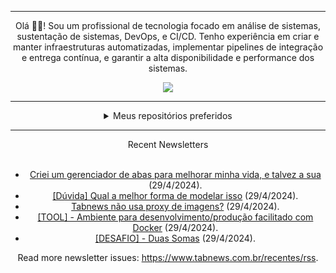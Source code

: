 <div align="center">
<hr>
<p>Olá 👋🏾! Sou um profissional de tecnologia focado em análise de sistemas, sustentação de sistemas, DevOps, e CI/CD. Tenho experiência em criar e manter infraestruturas automatizadas, implementar pipelines de integração e entrega contínua, e garantir a alta disponibilidade e performance dos sistemas.</p>
  <img src="https://media.giphy.com/media/yAGIvCiwPJn5C/giphy.gif">
<hr>
  <details>
  <summary>Meus repositórios preferidos</summary>
  <br />
  Alguns dos meus melhores repositórios:
  <br />
<br />
  <ul><li><a href=https://github.com/RxJSVini/aluratube target="_blank" rel="noopener noreferrer">RxJSVini/aluratube</a> (<b>0</b> ✨ and <b>0</b> 🍴): Aluratube - Desenvolvido durante a imersão React da Alura no final de 2022</li><li><a href=https://github.com/RxJSVini/nlw-ia target="_blank" rel="noopener noreferrer">RxJSVini/nlw-ia</a> (<b>0</b> ✨ and <b>0</b> 🍴): Projeto desenvolvido durante a NLW IA - Usando a API da OPENAI</li>
<li>More coming soon :).</li>
</ul>
  </details>
  <hr/>
    <summary>Recent Newsletters</summary>
  <br />
  <ul>
    <li><a href=https://www.tabnews.com.br/Marc/criei-um-gerenciador-de-abas-para-melhorar-minha-vida-e-talvez-a-sua target="_blank" rel="noopener noreferrer">Criei um gerenciador de abas para melhorar minha vida, e talvez a sua</a> (29/4/2024).</li><li><a href=https://www.tabnews.com.br/igoroliveiraa/duvida-qual-a-melhor-forma-de-modelar-isso target="_blank" rel="noopener noreferrer">[Dúvida] Qual a melhor forma de modelar isso</a> (29/4/2024).</li><li><a href=https://www.tabnews.com.br/fuze/tabnews-nao-usa-proxy-de-imagens target="_blank" rel="noopener noreferrer">Tabnews não usa proxy de imagens?</a> (29/4/2024).</li><li><a href=https://www.tabnews.com.br/vsantos1/tool-php-moderno-rodando-em-qualquer-sistema-operacional-com-0-configuracao target="_blank" rel="noopener noreferrer">[TOOL] - Ambiente para desenvolvimento/produção facilitado com Docker</a> (29/4/2024).</li><li><a href=https://www.tabnews.com.br/FernandoSouza/desafio-facil-duas-soma target="_blank" rel="noopener noreferrer">[DESAFIO] - Duas Somas</a> (29/4/2024).</li>
  </ul>
<p>Read more newsletter issues: <a href="https://www.tabnews.com.br/recentes/rss">https://www.tabnews.com.br/recentes/rss</a>.</p>
  </details>
